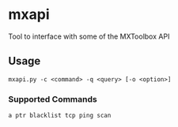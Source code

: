 # mxapi
Tool to interface with some of the MXToolbox API

## Usage
`mxapi.py -c <command> -q <query> [-o <option>]`

### Supported Commands
`a
ptr
blacklist
tcp
ping
scan`
